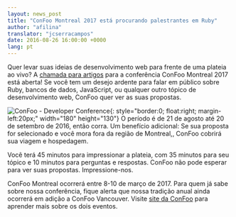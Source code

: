 ```yaml
---
layout: news_post
title: "ConFoo Montreal 2017 está procurando palestrantes em Ruby"
author: "afilina"
translator: "jcserracampos"
date: 2016-08-26 16:00:00 +0000
lang: pt
---
```


Quer levar suas ideias de desenvolvimento web para frente de uma plateia ao vivo? A [chamada para artigos][1] para a conferência ConFoo Montreal 2017 está aberta! Se você tem um desejo ardente para falar em público sobre Ruby, bancos de dados, JavaScript, ou qualquer outro tópico de desenvolvimento web, ConFoo quer ver as suas propostas.

![ConFoo - Developer Conference](https://confoo.ca/images/propaganda/yul2017/en/like.png){: style="border:0; float:right; margin-left:20px;" width="180" height="130"}
O período é de 21 de agosto até 20 de setembro de 2016, então corra. Um benefício adicional: Se sua proposta for selecionado e você mora fora da região de Montreal,, ConFoo cobrirá sua viagem e hospedagem.

Você terá 45 minutos para impressionar a plateia, com 35 minutos para seu tópico e 10 minutos para perguntas e respostas. ConFoo não pode esperar para ver suas propostas. Impressione-nos.

ConFoo Montreal ocorrerá entre 8-10 de março de 2017. Para quem já sabe sobre nossa conferência, fique alerta que nossa tradição anual ainda ocorrerá em adição a ConFoo Vancouver. Visite [site da ConFoo][2] para aprender mais sobre os dois eventos.

[1]: https://confoo.ca/en/yul2017/call-for-papers
[2]: https://confoo.ca/en
